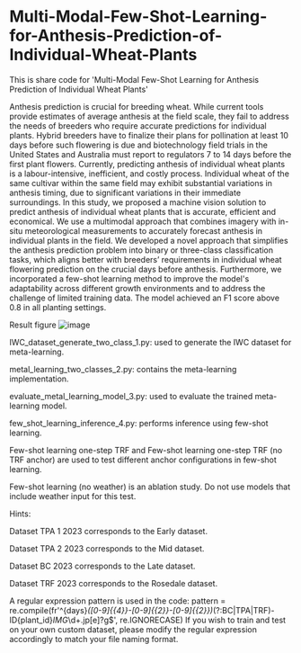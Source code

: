 # Multi-Modal-Few-Shot-Learning-for-Anthesis-Prediction-of-Individual-Wheat-Plants
This is share code for 'Multi-Modal Few-Shot Learning for Anthesis Prediction of Individual Wheat Plants'

Anthesis prediction is crucial for breeding wheat. While current tools provide estimates of average anthesis at the field scale, they fail to address the needs of breeders who require accurate predictions for individual plants. Hybrid breeders have to finalize their plans for pollination at least 10 days before such flowering is due and biotechnology field trials in the United States and Australia must report to regulators 7 to 14 days before the first plant flowers. Currently, predicting anthesis of individual wheat plants is a labour-intensive, inefficient, and costly process. Individual wheat of the same cultivar within the same field may exhibit substantial variations in anthesis timing, due to significant variations in their immediate surroundings. In this study, we proposed a machine vision solution to predict anthesis of individual wheat plants that is accurate, efficient and economical. We use a multimodal approach that combines imagery with in-situ meteorological measurements to accurately forecast anthesis in individual plants in the field. We developed a novel approach that simplifies the anthesis prediction problem into binary or three-class classification tasks, which aligns better with breeders’ requirements in individual wheat flowering prediction on the crucial days before anthesis. Furthermore, we incorporated a few-shot learning method to improve the model's adaptability across different growth environments and to address the challenge of limited training data. The model achieved an F1 score above 0.8 in all planting settings.

Result figure
![image](https://github.com/user-attachments/assets/b29b456e-ef6a-4fba-a637-615e2e55c8d9)

IWC_dataset_generate_two_class_1.py: used to generate the IWC dataset for meta-learning.

metal_learning_two_classes_2.py: contains the meta-learning implementation.

evaluate_metal_learning_model_3.py: used to evaluate the trained meta-learning model.

few_shot_learning_inference_4.py: performs inference using few-shot learning.

Few-shot learning one-step TRF and Few-shot learning one-step TRF (no TRF anchor) are used to test different anchor configurations in few-shot learning.

Few-shot learning (no weather) is an ablation study. Do not use models that include weather input for this test.

Hints:

Dataset TPA 1 2023 corresponds to the Early dataset.

Dataset TPA 2 2023 corresponds to the Mid dataset.

Dataset BC 2023 corresponds to the Late dataset.

Dataset TRF 2023 corresponds to the Rosedale dataset.

A regular expression pattern is used in the code:
pattern = re.compile(fr'^{days}_([0-9]{{4}}-[0-9]{{2}}-[0-9]{{2}})_(?:BC|TPA|TRF)-ID{plant_id}_IMG_\d+\.jp[e]?g$', re.IGNORECASE)
If you wish to train and test on your own custom dataset, please modify the regular expression accordingly to match your file naming format.

